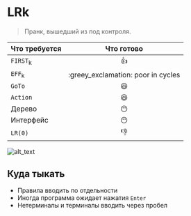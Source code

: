 # LRk

>Пранк, вышедший из под контроля. 

|Что требуется| Что готово|
|-------------|:---------:|
|`FIRST`<sub>k|:thumbsup:|
|`EFF`<sub>k|:greey_exclamation: poor in cycles|
|`GoTo`|:smiley:|
|`Action`|:smiley:|
|Дерево|:no_mouth:|
|Интерфейс|:no_mouth:|
|`LR(0)`|:thumbsdown:|
  
![alt_text](https://cs8.pikabu.ru/post_img/big/2017/07/18/7/1500377160124885495.jpg "Шутка")

## Куда тыкать
* Правила вводить по отдельности
* Иногда программа ожидает нажатия `Enter`
* Нетерминалы и терминалы вводить через пробел
